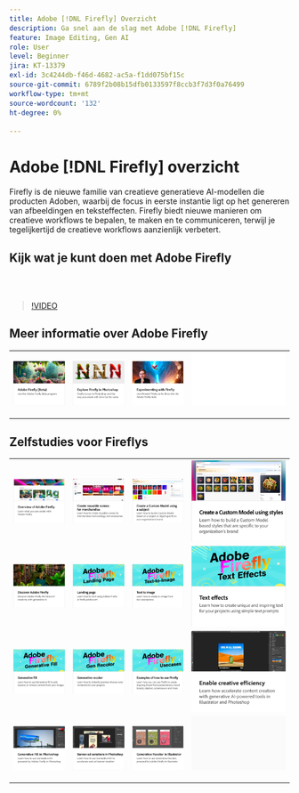 ```yaml
---
title: Adobe [!DNL Firefly] Overzicht
description: Ga snel aan de slag met Adobe [!DNL Firefly]
feature: Image Editing, Gen AI
role: User
level: Beginner
jira: KT-13379
exl-id: 3c4244db-f46d-4682-ac5a-f1dd075bf15c
source-git-commit: 6789f2b08b15dfb0133597f8ccb3f7d3f0a76499
workflow-type: tm+mt
source-wordcount: '132'
ht-degree: 0%

---
```


# Adobe [!DNL Firefly] overzicht

Firefly is de nieuwe familie van creatieve generatieve AI-modellen die producten Adoben, waarbij de focus in eerste instantie ligt op het genereren van afbeeldingen en teksteffecten. Firefly biedt nieuwe manieren om creatieve workflows te bepalen, te maken en te communiceren, terwijl je tegelijkertijd de creatieve workflows aanzienlijk verbetert.

## Kijk wat je kunt doen met Adobe Firefly

<br> 

>[!VIDEO](https://video.tv.adobe.com/v/3416970t1?quality=12&learn=on&hidetitle=true)

## Meer informatie over Adobe Firefly

<table style="table-layout:fixed">
<tr>
   <td>
      <a href="https://firefly.adobe.com/" target="_blank">
         <img alt="Adobe Firefly (bèta)" src="assets/firefly-beta.png" />
      </a>
  </td>
  <td>
      <a href="https://www.adobe.com/sensei/generative-ai/firefly.html" target="_blank">
         <img alt="Ontdek Firefly in Photoshop" src="assets/firefly-photoshop.png" />
      </a>
  </td>
  <td>
      <a href="webinar-experimenting.md">
         <img alt="Experimenteren met Adobe Firefly" src="assets/webinar-experimenting.png" />
      </a>
  </td>
  <td>
    <img alt="Spacer" src="../assets/Whitespacer.png" />
    <div>
    <br>
  </td>
</tr>
</table>

## Zelfstudies voor Fireflys

<table style="table-layout:fixed">
<tr>
   <td>
      <a href="overview-of-firefly.md">
         <img alt="Overzicht van de Adobe Firefly" src="assets/firefly-overview.png" />
      </a>
   </td>
   <td>
      <a href="reusable-scenes.md">
         <img alt="Herbruikbare scènes voor producten maken" src="assets/reusable-scenes.png" />
      </a>
   </td>
   <td>
      <a href="custom-model-subject.md">
         <img alt="Een aangepast model maken met een onderwerp" src="assets/custom-model-subject.png" />
      </a>
   </td>
   <td>
      <a href="custom-model-style.md">
         <img alt="Een aangepast model maken met stijlen" src="assets/custom-model-styles.png" />
      </a>
   </td>
</tr>
<tr>
   <td>
      <a href="discover.md">
         <img alt="Ontdek Adobe Firefly" src="assets/discover.png" />
      </a>
   </td>
   <td>
      <a href="landing-page.md">
         <img alt="Openingspagina" src="assets/landing-page.png" />
      </a>
   </td>
    <td>
      <a href="text-to-image.md">
         <img alt="Tekst naar afbeelding" src="assets/text-to-image.png" />
      </a>
   </td>
   <td>
      <a href="text-effects.md">
         <img alt="Teksteffecten" src="assets/text-effects.png" />
      </a>
   </td>
</tr>
<tr>
  <td>
      <a href="gen-fill.md">
         <img alt="Generatieve vulling" src="assets/generative-fill.png" />
      </a>
   </td>
   <td>
      <a href="gen-recolor.md">
         <img alt="Generatief opnieuw kleuren" src="assets/generative-recolor.png" />
      </a>
   </td>
   <td>
      <a href="examples.md">
         <img alt="Voorbeelden van het gebruik van Firefly" src="assets/examples.png" />
      </a>
   </td>
   <td>
      <a href="enable-creative-efficiency.md">
         <img alt="Creatieve efficiëntie inschakelen" src="assets/enable-creative-efficiency.png" />
      </a>
   </td>
</tr>
<tr>
   <td>
      <a href="generative-fill.md">
         <img alt="Generatieve vulling in Photoshop" src="assets/generative-fill-ps.png" />
      </a>
   </td>
  <td>
      <a href="web-banner-ad.md">
         <img alt="Banner en variaties in Photoshop" src="assets/banner-ad-variations.png" />
      </a>
  </td>
  <td>
      <a href="generative-recolor.md">
            <img alt="Generatief opnieuw kleuren in Illustrator" src="assets/firefly-recolor.png" />
      </a>
   </td>
   <td>
      <img alt="Spacer" src="../assets/Gray_thumbnail.png" />
      <div>
      <br>
   </td>
</table>
